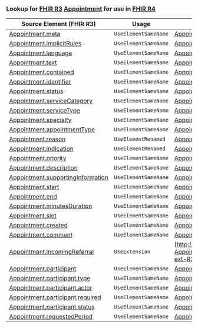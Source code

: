 ### Lookup for [FHIR R3](https://hl7.org/fhir/STU3/) [Appointment](https://hl7.org/fhir/STU3/Appointment.html) for use in [FHIR R4](https://hl7.org/fhir/R4/)

| Source Element (FHIR R3) | Usage | Target |
| -------------- | ----- | ------ |
| [Appointment.meta](https://hl7.org/fhir/STU3/Appointment.html#resource) | `UseElementSameName` | [Appointment.meta](https://hl7.org/fhir/R4/Appointment.html#resource) |
| [Appointment.implicitRules](https://hl7.org/fhir/STU3/Appointment.html#resource) | `UseElementSameName` | [Appointment.implicitRules](https://hl7.org/fhir/R4/Appointment.html#resource) |
| [Appointment.language](https://hl7.org/fhir/STU3/Appointment.html#resource) | `UseElementSameName` | [Appointment.language](https://hl7.org/fhir/R4/Appointment.html#resource) |
| [Appointment.text](https://hl7.org/fhir/STU3/Appointment.html#resource) | `UseElementSameName` | [Appointment.text](https://hl7.org/fhir/R4/Appointment.html#resource) |
| [Appointment.contained](https://hl7.org/fhir/STU3/Appointment.html#resource) | `UseElementSameName` | [Appointment.contained](https://hl7.org/fhir/R4/Appointment.html#resource) |
| [Appointment.identifier](https://hl7.org/fhir/STU3/Appointment.html#resource) | `UseElementSameName` | [Appointment.identifier](https://hl7.org/fhir/R4/Appointment.html#resource) |
| [Appointment.status](https://hl7.org/fhir/STU3/Appointment.html#resource) | `UseElementSameName` | [Appointment.status](https://hl7.org/fhir/R4/Appointment.html#resource) |
| [Appointment.serviceCategory](https://hl7.org/fhir/STU3/Appointment.html#resource) | `UseElementSameName` | [Appointment.serviceCategory](https://hl7.org/fhir/R4/Appointment.html#resource) |
| [Appointment.serviceType](https://hl7.org/fhir/STU3/Appointment.html#resource) | `UseElementSameName` | [Appointment.serviceType](https://hl7.org/fhir/R4/Appointment.html#resource) |
| [Appointment.specialty](https://hl7.org/fhir/STU3/Appointment.html#resource) | `UseElementSameName` | [Appointment.specialty](https://hl7.org/fhir/R4/Appointment.html#resource) |
| [Appointment.appointmentType](https://hl7.org/fhir/STU3/Appointment.html#resource) | `UseElementSameName` | [Appointment.appointmentType](https://hl7.org/fhir/R4/Appointment.html#resource) |
| [Appointment.reason](https://hl7.org/fhir/STU3/Appointment.html#resource) | `UseElementRenamed` | [Appointment.reasonCode](https://hl7.org/fhir/R4/Appointment.html#resource) |
| [Appointment.indication](https://hl7.org/fhir/STU3/Appointment.html#resource) | `UseElementRenamed` | [Appointment.reasonReference](https://hl7.org/fhir/R4/Appointment.html#resource) |
| [Appointment.priority](https://hl7.org/fhir/STU3/Appointment.html#resource) | `UseElementSameName` | [Appointment.priority](https://hl7.org/fhir/R4/Appointment.html#resource) |
| [Appointment.description](https://hl7.org/fhir/STU3/Appointment.html#resource) | `UseElementSameName` | [Appointment.description](https://hl7.org/fhir/R4/Appointment.html#resource) |
| [Appointment.supportingInformation](https://hl7.org/fhir/STU3/Appointment.html#resource) | `UseElementSameName` | [Appointment.supportingInformation](https://hl7.org/fhir/R4/Appointment.html#resource) |
| [Appointment.start](https://hl7.org/fhir/STU3/Appointment.html#resource) | `UseElementSameName` | [Appointment.start](https://hl7.org/fhir/R4/Appointment.html#resource) |
| [Appointment.end](https://hl7.org/fhir/STU3/Appointment.html#resource) | `UseElementSameName` | [Appointment.end](https://hl7.org/fhir/R4/Appointment.html#resource) |
| [Appointment.minutesDuration](https://hl7.org/fhir/STU3/Appointment.html#resource) | `UseElementSameName` | [Appointment.minutesDuration](https://hl7.org/fhir/R4/Appointment.html#resource) |
| [Appointment.slot](https://hl7.org/fhir/STU3/Appointment.html#resource) | `UseElementSameName` | [Appointment.slot](https://hl7.org/fhir/R4/Appointment.html#resource) |
| [Appointment.created](https://hl7.org/fhir/STU3/Appointment.html#resource) | `UseElementSameName` | [Appointment.created](https://hl7.org/fhir/R4/Appointment.html#resource) |
| [Appointment.comment](https://hl7.org/fhir/STU3/Appointment.html#resource) | `UseElementSameName` | [Appointment.comment](https://hl7.org/fhir/R4/Appointment.html#resource) |
| [Appointment.incomingReferral](https://hl7.org/fhir/STU3/Appointment.html#resource) | `UseExtension` | [http://hl7.org/fhir/3.0/StructureDefinition/extension-Appointment.incomingReferral](StructureDefinition-ext-R3-Appointment.incomingReferral.html) |
| [Appointment.participant](https://hl7.org/fhir/STU3/Appointment.html#resource) | `UseElementSameName` | [Appointment.participant](https://hl7.org/fhir/R4/Appointment.html#resource) |
| [Appointment.participant.type](https://hl7.org/fhir/STU3/Appointment.html#resource) | `UseElementSameName` | [Appointment.participant.type](https://hl7.org/fhir/R4/Appointment.html#resource) |
| [Appointment.participant.actor](https://hl7.org/fhir/STU3/Appointment.html#resource) | `UseElementSameName` | [Appointment.participant.actor](https://hl7.org/fhir/R4/Appointment.html#resource) |
| [Appointment.participant.required](https://hl7.org/fhir/STU3/Appointment.html#resource) | `UseElementSameName` | [Appointment.participant.required](https://hl7.org/fhir/R4/Appointment.html#resource) |
| [Appointment.participant.status](https://hl7.org/fhir/STU3/Appointment.html#resource) | `UseElementSameName` | [Appointment.participant.status](https://hl7.org/fhir/R4/Appointment.html#resource) |
| [Appointment.requestedPeriod](https://hl7.org/fhir/STU3/Appointment.html#resource) | `UseElementSameName` | [Appointment.requestedPeriod](https://hl7.org/fhir/R4/Appointment.html#resource) |

